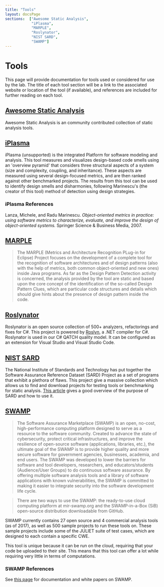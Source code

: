 ```yaml
---
title: "Tools"
layout: docsPage
sections:  ["Awesome Static Analysis",
			"iPlasma",
			"MARPLE",
			"Roslynator",
			"NIST SARD",
			"SWAMP"]
---
```

# Tools
This page will provide documentation for tools used or considered for use by the lab. The title of each tool section will be a link to the 
associated website or location of the tool (if available), and references are included for further reading on each tool. 

## [Awesome Static Analysis](https://endler.dev/awesome-static-analysis/)
Awesome Static Analysis is an community contributed collection of static analysis tools.

## [iPlasma](http://loose.upt.ro/iplasma/) 
iPlasma (unsupported) is the integrated Platform for software modeling and analysis. 
This tool measures and visualizes design-based code smells using an 'overview pyramid' that considers three structural aspects of a system (size and complexity, coupling, and inheritance). These aspects are measured using several design-focused metrics, and are then ranked against other benchmarked projects. The results from this tool can be used to identify design smells and disharmonies, following Marinescu's (the creator of this tool) method of detection using design strategies.


### iPlasma References
Lanza, Michele, and Radu Marinescu. *Object-oriented metrics in practice: using software metrics to characterize, evaluate, and improve the design of object-oriented systems.* Springer Science & Business Media, 2007.

## [MARPLE](http://www.essere.disco.unimib.it/marple-2/)
> The MARPLE (Metrics and Architecture Recognition PLug-in for Eclipse) Project focuses on the development of a complete tool for the recognition of software architectures and of design patterns (also with the help of metrics, both common object-oriented and new ones) inside Java programs. As far as the Design Pattern Detection activity is concerned, the analysis provided by the tool are static and based upon the core concept of the identification of the so-called Design Pattern Clues, which are particular code structures and details which should give hints about the presence of design pattern inside the code.

## [Roslynator](https://github.com/JosefPihrt/Roslynator)
Roslynator is an open source collection of 500+ analyzers, refactorings and fixes for C#. This project is powered by [Roslyn](https://github.com/dotnet/roslyn), a .NET compiler for C#.
Roslynator is used in our C# QATCH quality model. It can be configured as an extension for Visual Studio and Visual Studio Code.

## [NIST SARD](https://samate.nist.gov/SRD/index.php)
The National Institute of Standards and Technology has put together the Software Assurance Reference Dataset (SARD) Project as a set of programs that exhibit a plethora of flaws.
This project give a massive collection which allows us to find and download projects for testing tools or benchmarking for static analysis. 
[This article](https://www.csiac.org/journal-article/sard-thousands-of-reference-programs-for-software-assurance/) gives a good overview of the purpose of SARD and how to use it.


## [SWAMP](https://continuousassurance.org/)
> The Software Assurance Marketplace (SWAMP) is an open, no-cost, high-performance computing platform designed to serve as a resource to the software community. Created to advance the state of cybersecurity, protect critical infrastructures, and improve the resilience of open-source software (applications, libraries, etc.), the ultimate goal of the SWAMP is to provide higher quality and more secure software for government agencies, businesses, academia, and end users. The SWAMP was developed to lower the barriers for software and tool developers, researchers, and educators/students (Audience/User Groups) to do continuous software assurance. By offering multiple software analysis tools and a library of software applications with known vulnerabilities, the SWAMP is committed to making it easier to integrate security into the software development life cycle.

> There are two ways to use the SWAMP: the ready-to-use cloud computing platform at mir-swamp.org and the SWAMP-in-a-Box (SiB) open-source distribution downloadable from GitHub.

SWAMP currently contains 27 open source and 4 commercial analysis tools (as of 2017), as well as 500 sample projects to run these tools on. 
These sample projects include some of the JULIET suite of test cases, which are designed to each contain a specific CWE.

This tool is unique because it can be run on the cloud, requiring that your code be uploaded to their site. 
This means that this tool can offer a lot while requiring very little in terms of computations.

### SWAMP References
See [this page](https://continuousassurance.org/about-us/white-papers-capabilities/) for documentation and white papers on SWAMP.